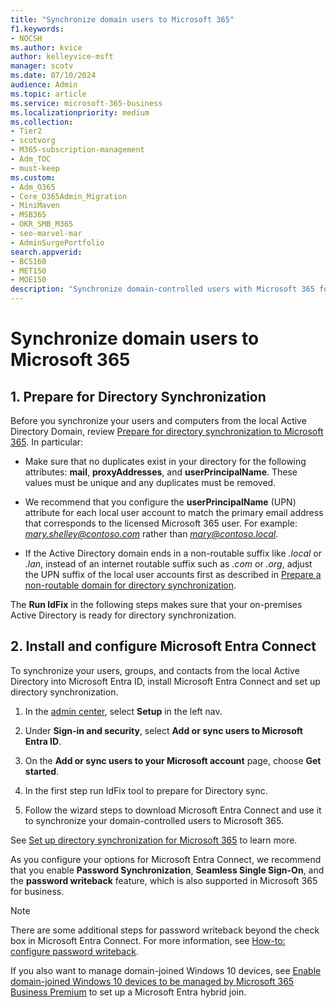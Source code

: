 ```yaml
---
title: "Synchronize domain users to Microsoft 365"
f1.keywords:
- NOCSH
ms.author: kvice
author: kelleyvice-msft
manager: scotv
ms.date: 07/10/2024
audience: Admin
ms.topic: article
ms.service: microsoft-365-business
ms.localizationpriority: medium
ms.collection: 
- Tier2
- scotvorg
- M365-subscription-management
- Adm_TOC 
- must-keep
ms.custom:
- Adm_O365
- Core_O365Admin_Migration
- MiniMaven
- MSB365
- OKR_SMB_M365
- seo-marvel-mar
- AdminSurgePortfolio
search.appverid:
- BCS160
- MET150
- MOE150
description: "Synchronize domain-controlled users with Microsoft 365 for business."
---
```


# Synchronize domain users to Microsoft 365

## 1. Prepare for Directory Synchronization

Before you synchronize your users and computers from the local Active Directory Domain, review [Prepare for directory synchronization to Microsoft 365](../../enterprise/prepare-for-directory-synchronization.md). In particular:

- Make sure that no duplicates exist in your directory for the following attributes: **mail**, **proxyAddresses**, and **userPrincipalName**. These values must be unique and any duplicates must be removed.

- We recommend that you configure the **userPrincipalName** (UPN) attribute for each local user account to match the primary email address that corresponds to the licensed Microsoft 365 user. For example: *mary.shelley@contoso.com* rather than *mary@contoso.local*.

- If the Active Directory domain ends in a non-routable suffix like *.local* or *.lan*, instead of an internet routable suffix such as *.com* or *.org*, adjust the UPN suffix of the local user accounts first as described in [Prepare a non-routable domain for directory synchronization](../../enterprise/prepare-a-non-routable-domain-for-directory-synchronization.md).

The **Run IdFix** in the following steps makes sure that your on-premises Active Directory is ready for directory synchronization.

<a name='2-install-and-configure-azure-ad-connect'></a>

## 2. Install and configure Microsoft Entra Connect

To synchronize your users, groups, and contacts from the local Active Directory into Microsoft Entra ID, install Microsoft Entra Connect and set up directory synchronization. 

 1. In the [admin center](https://go.microsoft.com/fwlink/p/?linkid=2024339), select **Setup** in the left nav.

 2. Under **Sign-in and security**, select **Add or sync users to Microsoft Entra ID**.

 3. On the **Add or sync users to your Microsoft account** page, choose **Get started**.

 4. In the first step  run IdFix tool to prepare for Directory sync.

 5. Follow the wizard steps to download Microsoft Entra Connect and use it to synchronize your domain-controlled users to Microsoft 365.

See [Set up directory synchronization for Microsoft 365](../../enterprise/set-up-directory-synchronization.md) to learn more.

As you configure your options for Microsoft Entra Connect, we recommend that you enable **Password Synchronization**, **Seamless Single Sign-On**, and the **password writeback** feature, which is also supported in Microsoft 365 for business.

> [!NOTE]
> There are some additional steps for password writeback beyond the check box in Microsoft Entra Connect. For more information, see [How-to: configure password writeback](/azure/active-directory/authentication/howto-sspr-writeback).

If you also want to manage domain-joined Windows 10 devices, see [Enable domain-joined Windows 10 devices to be managed by Microsoft 365 Business Premium](../../business-premium/m365bp-manage-windows-devices.md) to set up a Microsoft Entra hybrid join.
